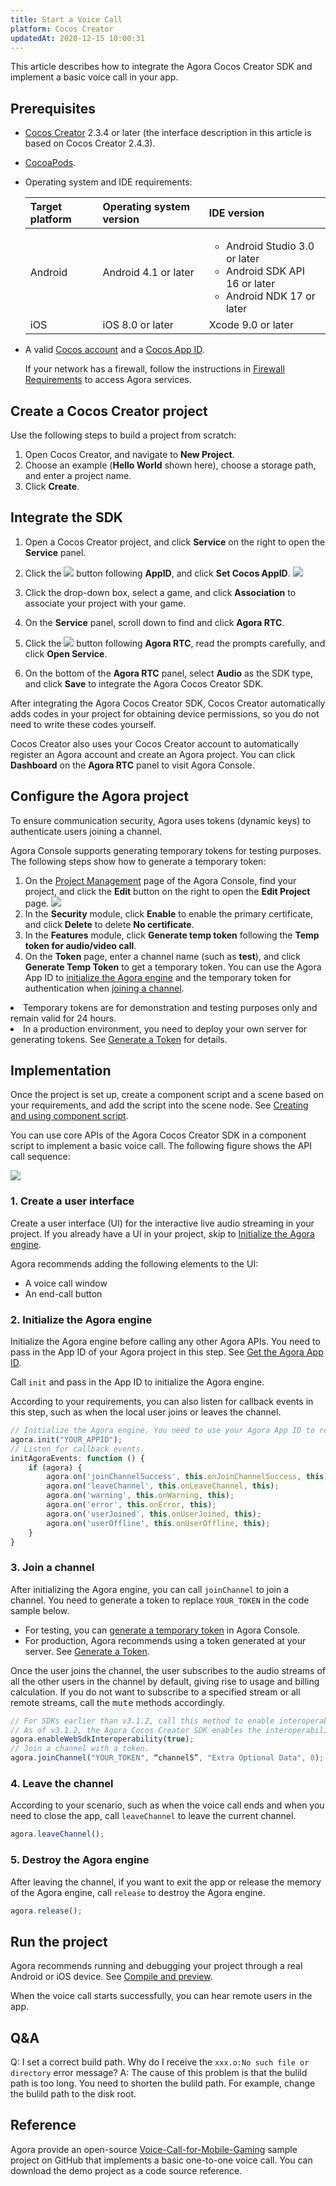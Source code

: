 ```yaml
---
title: Start a Voice Call
platform: Cocos Creator
updatedAt: 2020-12-15 10:00:31
---
```

This article describes how to integrate the Agora Cocos Creator SDK and implement a basic voice call in your app.

## Prerequisites

- [Cocos Creator](https://docs.cocos.com/creator/manual/en/getting-started/install.html) 2.3.4 or later (the interface description in this article is based on Cocos Creator 2.4.3).

- [CocoaPods](https://guides.cocoapods.org/using/getting-started.html#getting-started).

- Operating system and IDE requirements:

  | Target platform | Operating system version | IDE version                                                  |
  | :-------------- | :----------------------- | :----------------------------------------------------------- |
  | Android         | Android 4.1 or later     | <ul><li>Android Studio 3.0 or later</li><li>Android SDK API 16 or later</li><li>Android NDK 17 or later</li></ul> |
  | iOS             | iOS 8.0 or later         | Xcode 9.0 or later                                           |

- A valid [Cocos account](https://account.cocos.com/) and a [Cocos App ID](https://docs.cocos.com/creator/manual/en/cocos-service/#usage).

  <div class="alert note">If your network has a firewall, follow the instructions in <a href="https://docs.agora.io/en/Agora%20Platform/firewall?platform=Cocos%20Creator">Firewall Requirements</a > to access Agora services.</div>

## Create a Cocos Creator project

Use the following steps to build a project from scratch:

1. Open Cocos Creator, and navigate to **New Project**.
2. Choose an example (**Hello World** shown here), choose a storage path, and enter a project name.
3. Click **Create**.

## Integrate the SDK

1. Open a Cocos Creator project, and click **Service** on the right to open the **Service** panel.
2. Click the ![](https://web-cdn.agora.io/docs-files/1603983326448) button following **AppID**, and click **Set Cocos AppID**.
  ![](https://web-cdn.agora.io/docs-files/1603983352672)
3. Click the drop-down box, select a game, and click **Association** to associate your project with your game.
4. On the **Service** panel, scroll down to find and click **Agora RTC**.
5. Click the ![](https://web-cdn.agora.io/docs-files/1603983397604) button following **Agora RTC**, read the prompts carefully, and click **Open Service**.

6. On the bottom of the **Agora RTC** panel, select **Audio** as the SDK type, and click **Save** to integrate the Agora Cocos Creator SDK.


After integrating the Agora Cocos Creator SDK, Cocos Creator automatically adds codes in your project for obtaining device permissions, so you do not need to write these codes yourself.

Cocos Creator also uses your Cocos Creator account to automatically register an Agora account and create an Agora project. You can click **Dashboard** on the **Agora RTC** panel to visit Agora Console.

## <a name="configure"></a>Configure the Agora project

To ensure communication security, Agora uses tokens (dynamic keys) to authenticate users joining a channel.

Agora Console supports generating temporary tokens for testing purposes. The following steps show how to generate a temporary token:

1. On the [Project Management](https://dashboard.agora.io/projects) page of the Agora Console, find your project, and click the **Edit** button on the right to open the **Edit Project** page.
![](https://web-cdn.agora.io/docs-files/1606313609887)
2. In the **Security** module, click **Enable** to enable the primary certificate, and click **Delete** to delete **No certificate**.
3. In the **Features** module, click **Generate temp token** following the **Temp token for audio/video call**.
4. On the **Token** page, enter a channel name (such as **test**), and click **Generate Temp Token** to get a temporary token. You can use the Agora App ID to [initialize the Agora engine](#initialize) and the temporary token for authentication when [joining a channel](#join).

<div class="alert note"><li>Temporary tokens are for demonstration and testing purposes only and remain valid for 24 hours.</li><li>In a production environment, you need to deploy your own server for generating tokens. See <a href="https://docs.agora.io/en/Interactive%20Broadcast/token_server?platform=Cocos%20Creator">Generate a Token</a > for details.</li></div>

## Implementation

Once the project is set up, create a component script and a scene based on your requirements, and add the script into the scene node. See [Creating and using component script](https://docs.cocos.com/creator/manual/en/scripting/use-component.html).

You can use core APIs of the Agora Cocos Creator SDK in a component script to implement a basic voice call. The following figure shows the API call sequence:

![](https://web-cdn.agora.io/docs-files/1603983906888)

### 1. Create a user interface

Create a user interface (UI) for the interactive live audio streaming in your project. If you already have a UI in your project, skip to [Initialize the Agora engine](#initialize).

Agora recommends adding the following elements to the UI:

- A voice call window
- An end-call button

### <a name="initialize"></a>2. Initialize the Agora engine

Initialize the Agora engine before calling any other Agora APIs. You need to pass in the App ID of your Agora project in this step. See [Get the Agora App ID](https://docs.agora.io/cn/Agora%20Platform/token?platform=All%20Platforms#getappid).

Call `init` and pass in the App ID to initialize the Agora engine.

According to your requirements, you can also listen for callback events in this step, such as when the local user joins or leaves the channel.

```typescript
// Initialize the Agora engine. You need to use your Agora App ID to replace YOUR_APPID.
agora.init("YOUR_APPID");
// Listen for callback events.
initAgoraEvents: function () {
    if (agora) {
        agora.on('joinChannelSuccess', this.onJoinChannelSuccess, this);
        agora.on('leaveChannel', this.onLeaveChannel, this);
        agora.on('warning', this.onWarning, this);
        agora.on('error', this.onError, this);
        agora.on('userJoined', this.onUserJoined, this);
        agora.on('userOffline', this.onUserOffline, this);
    }
}
```

### 3. Join a channel

After initializing the Agora engine, you can call `joinChannel` to join a channel. You need to generate a token to replace `YOUR_TOKEN` in the code sample below.

- For testing, you can [generate a temporary token](https://docs.agora.io/en/Agora%20Platform/token#get-a-temporary-token) in Agora Console.
- For production, Agora recommends using a token generated at your server. See [Generate a Token](./token_server).

<div class="alert note">Once the user joins the channel, the user subscribes to the audio streams of all the other users in the channel by default, giving rise to usage and billing calculation. If you do not want to subscribe to a specified stream or all remote streams, call the <tt>mute</tt> methods accordingly.</div>

```typescript
// For SDKs earlier than v3.1.2, call this method to enable interoperability between the Agora Cocos Creator SDK and the Agora Web SDK if the Agora Web SDK is in the channel.
// As of v3.1.2, the Agora Cocos Creator SDK enables the interoperability with the Agora Web SDK by default, so you do not need to call this method.
agora.enableWebSdkInteroperability(true);
// Join a channel with a token.
agora.joinChannel("YOUR_TOKEN", “channel5”, "Extra Optional Data", 0);
```

### 4. Leave the channel

According to your scenario, such as when the voice call ends and when you need to close the app, call `leaveChannel` to leave the current channel.

```typescript
agora.leaveChannel();
```

### 5. Destroy the Agora engine

After leaving the channel, if you want to exit the app or release the memory of the Agora engine, call `release` to destroy the Agora engine.

```typescript
agora.release();
```

## Run the project

Agora recommends running and debugging your project through a real Android or iOS device. See [Compile and preview](https://docs.cocos.com/creator/manual/en/publish/publish-native.html#compile-and-preview).

When the voice call starts successfully, you can hear remote users in the app.

## Q&A

Q: I set a correct build path. Why do I receive the `xxx.o:No such file or directory` error message?
A: The cause of this problem is that the bulild path is too long. You need to shorten the bulild path. For example, change the bulild path to the disk root.

## Reference

Agora provide an open-source [Voice-Call-for-Mobile-Gaming](https://github.com/AgoraIO/Voice-Call-for-Mobile-Gaming/tree/master/Basic-Voice-Call-for-Gaming/Hello-CocosCreator-Voice-Agora) sample project on GitHub that implements a basic one-to-one voice call. You can download the demo project as a code source reference.
